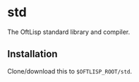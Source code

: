 # std

The OftLisp standard library and compiler.

## Installation

Clone/download this to `$OFTLISP_ROOT/std`.
